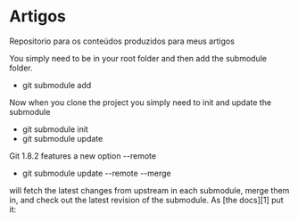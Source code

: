 # Artigos
Repositorio para os conteúdos produzidos para meus artigos


You simply need to be in your root folder and then add the submodule folder.

- git submodule add <url>
 
Now when you clone the project you simply need to init and update the submodule

- git submodule init
- git submodule update

Git 1.8.2 features a new option --remote

- git submodule update --remote --merge

will fetch the latest changes from upstream in each submodule, merge them in, and check out the latest revision of the submodule. As [the docs][1] put it:

